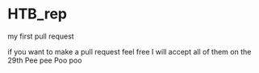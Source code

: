 # HTB_rep
my first pull request

if you want to make a pull request feel free
I will accept all of them on the 29th
Pee pee
Poo poo
